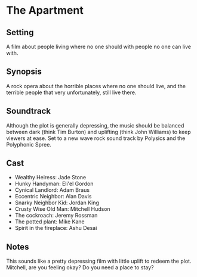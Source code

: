 # The Apartment

## Setting

A film about people living where no one should with people no one can live with.

## Synopsis

A rock opera about the horrible places where no one should live, and the terrible people that very unfortunately, still live there.

## Soundtrack

Although the plot is generally depressing, the music should be balanced between dark (think Tim Burton) and uplifting (think John Williams) to keep viewers at ease. Set to a new wave rock sound track by Polysics and the Polyphonic Spree.

## Cast

- Wealthy Heiress: Jade Stone
- Hunky Handyman: Eli'el Gordon
- Cynical Landlord: Adam Braus
- Eccentric Neighbor: Alan Davis
- Snarky Neighbor Kid: Jordan King
- Crusty Wise Old Man: Mitchell Hudson
- The cockroach: Jeremy Rossman
- The potted plant: Mike Kane
- Spirit in the fireplace: Ashu Desai

## Notes

This sounds like a pretty depressing film with little uplift to redeem the plot. Mitchell, are you feeling okay? Do you need a place to stay?
